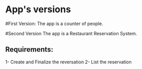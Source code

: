 # App's versions

#First Version:
The app is a counter of people. 

#Second Version
The app is a Restaurant Reservation System.

## Requirements:

1- Create and Finalize the reversation
2- List the reservation 